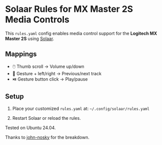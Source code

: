 # Solaar Rules for MX Master 2S Media Controls

This `rules.yaml` config enables media control support for the **Logitech MX Master 2S** using [Solaar](https://github.com/pwr-Solaar/Solaar).

## Mappings

- 🖱️ Thumb scroll → Volume up/down  
- 🎵 Gesture + left/right → Previous/next track  
- ⏯️ Gesture button click → Play/pause  

## Setup

1. Place your customized `rules.yaml` at: `~/.config/solaar/rules.yaml`

2. Restart Solaar or reload the rules.

Tested on Ubuntu 24.04.

Thanks to [john-nosky](https://github.com/pwr-Solaar/Solaar/issues/1287#issuecomment-2686693103) for the breakdown.
